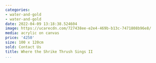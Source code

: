 ```yaml
---
categories:
- water-and-gold
- water-and-gold
date: 2022-04-09 13:18:38.524604
image: https://ucarecdn.com/727438ee-e2e4-469b-b13c-7471808b96e8/
media: acrylic on canvas
price: '4250'
size: 100 x 120cm
sold: Contact Us
title: Where the Shrike Thrush Sings II
...
```


